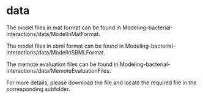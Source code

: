 # data

The model files in mat format can be found in  Modeling-bacterial-interactions/data/ModelInMatFormat.

The model files in sbml format can be found in Modeling-bacterial-interactions/data/ModelInSBMLFormat.

The memote evaluation files can be found in Modeling-bacterial-interactions/data/MemoteEvaluationFiles.



For more details, please download the file and locate the required file in the corresponding subfolder.  
